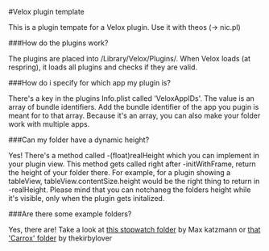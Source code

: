 #Velox plugin template

This is a plugin tempate for a Velox plugin. Use it with theos (-> nic.pl)


###How do the plugins work?

The plugins are placed into /Library/Velox/Plugins/. When Velox loads (at respring), it loads all plugins and checks if they are valid. 

###How do i specify for which app my plugin is?

There's a key in the plugins Info.plist called 'VeloxAppIDs'. The value is an array of bundle identifiers. Add the bundle identifier of the app you pugin is meant for to that array. Because it's an array, you can also make your folder work with multiple apps.

###Can my folder have a dynamic height?

Yes! There's a method called -(float)realHeight which you can implement in your plugin view. This method gets called right after -initWithFrame, return the height of your folder there. For example, for a plugin showing a tableView, tableView.contentSize.height would be the right thing to return in -realHeight. Please mind that you can notchaneg the folders height while it's visible, only when the plugin gets initalized.

###Are there some example folders?

Yes, there are! Take a look at [this stopwatch folder](https://github.com/maxkatzmann/Velox-Stopwatch) by Max katzmann or [that 'Carrox' folder](https://github.com/hbang/Carrox) by thekirbylover 